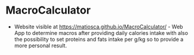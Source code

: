 # MacroCalculator
- Website visible at https://matiosca.github.io/MacroCalculator/ -
Web App to determine macros after providing daily calories intake with also the possibility to set proteins and fats intake per g/kg so to provide a more personal result.
